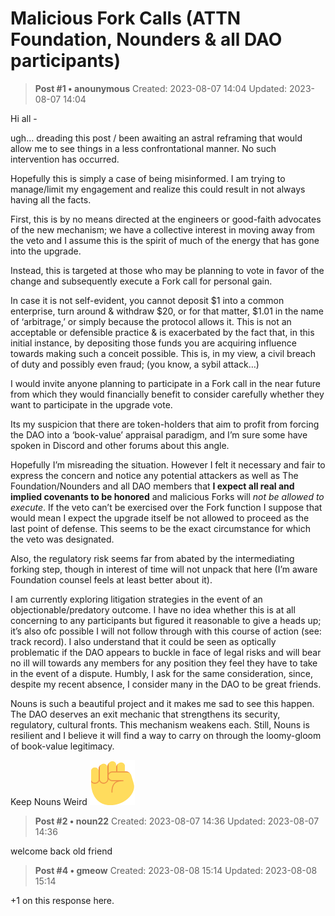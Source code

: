 # Malicious Fork Calls (ATTN Foundation, Nounders & all DAO participants)

<!-- ✦✦✦ POST START ✦✦✦ -->

> **Post #1 • anounymous**
> Created: 2023-08-07 14:04
> Updated: 2023-08-07 14:04

Hi all -

ugh… dreading this post / been awaiting an astral reframing that would allow me to see things in a less confrontational manner. No such intervention has occurred.

Hopefully this is simply a case of being misinformed. I am trying to manage/limit my engagement and realize this could result in not always having all the facts.

First, this is by no means directed at the engineers or good-faith advocates of the new mechanism; we have a collective interest in moving away from the veto and I assume this is the spirit of much of the energy that has gone into the upgrade.

Instead, this is targeted at those who may be planning to vote in favor of the change and subsequently execute a Fork call for personal gain.

In case it is not self-evident, you cannot deposit $1 into a common enterprise, turn around & withdraw $20, or for that matter, $1.01 in the name of ‘arbitrage,’ or simply because the protocol allows it. This is not an acceptable or defensible practice & is exacerbated by the fact that, in this initial instance, by depositing those funds you are acquiring influence towards making such a conceit possible. This is, in my view, a civil breach of duty and possibly even fraud; (you know, a sybil attack…)

I would invite anyone planning to participate in a Fork call in the near future from which they would financially benefit to consider carefully whether they want to participate in the upgrade vote.

Its my suspicion that there are token-holders that aim to profit from forcing the DAO into a ‘book-value’ appraisal paradigm, and I’m sure some have spoken in Discord and other forums about this angle.

Hopefully I’m misreading the situation. However I felt it necessary and fair to express the concern and notice any potential attackers as well as The Foundation/Nounders and all DAO members that **I expect all real and implied covenants to be honored** and malicious Forks will _not be allowed to execute_. If the veto can’t be exercised over the Fork function I suppose that would mean I expect the upgrade itself be not allowed to proceed as the last point of defense. This seems to be the exact circumstance for which the veto was designated.

Also, the regulatory risk seems far from abated by the intermediating forking step, though in interest of time will not unpack that here (I’m aware Foundation counsel feels at least better about it).

I am currently exploring litigation strategies in the event of an objectionable/predatory outcome. I have no idea whether this is at all concerning to any participants but figured it reasonable to give a heads up; it’s also ofc possible I will not follow through with this course of action (see: track record). I also understand that it could be seen as optically problematic if the DAO appears to buckle in face of legal risks and will bear no ill will towards any members for any position they feel they have to take in the event of a dispute. Humbly, I ask for the same consideration, since, despite my recent absence, I consider many in the DAO to be great friends.

Nouns is such a beautiful project and it makes me sad to see this happen. The DAO deserves an exit mechanic that strengthens its security, regulatory, cultural fronts. This mechanism weakens each. Still, Nouns is resilient and I believe it will find a way to carry on through the loomy-gloom of book-value legitimacy.

Keep Nouns Weird ![:fist:](../../assets/images/4955/fist.png)

<!-- ✦✦✦ POST END ✦✦✦ -->

<!-- ✦✦✦ POST START ✦✦✦ -->

> **Post #2 • noun22**
> Created: 2023-08-07 14:36
> Updated: 2023-08-07 14:36

welcome back old friend

<!-- ✦✦✦ POST END ✦✦✦ -->

<!-- ✦✦✦ POST START ✦✦✦ -->

> **Post #4 • gmeow**
> Created: 2023-08-08 15:14
> Updated: 2023-08-08 15:14

+1 on this response here.

<!-- ✦✦✦ POST END ✦✦✦ -->

